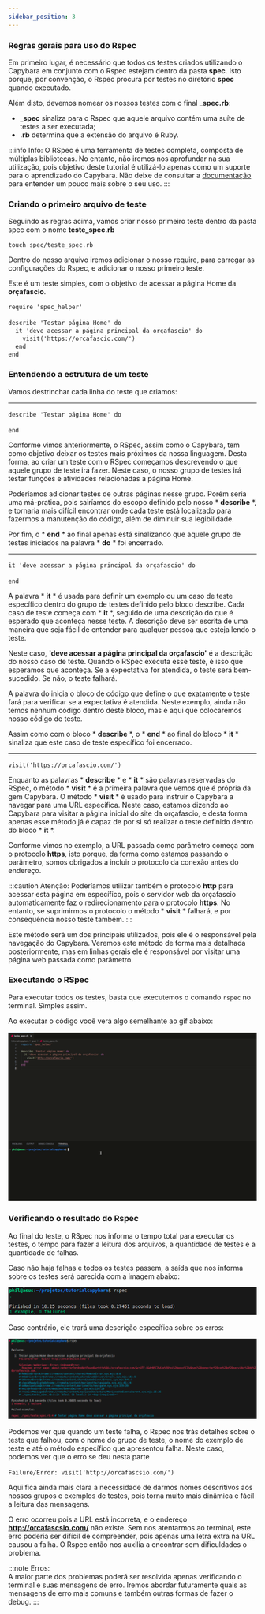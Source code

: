 ```yaml
---
sidebar_position: 3
---
```


### Regras gerais para uso do Rspec

Em primeiro lugar, é necessário que todos os testes criados utilizando o Capybara em conjunto com o Rspec estejam dentro da pasta **spec**. Isto porque, por convenção, o Rspec procura por testes no diretório **spec** quando executado.

Além disto, devemos nomear os nossos testes com o final **_spec.rb**: 
* **_spec** sinaliza para o Rspec que aquele arquivo contém uma suíte de testes a ser executada;
* **.rb** determina que a extensão do arquivo é Ruby. 

:::info Info:
  O RSpec é uma ferramenta de testes completa, composta de múltiplas bibliotecas. No entanto, não iremos nos aprofundar na sua utilização, pois objetivo deste tutorial é utilizá-lo apenas como um suporte para o aprendizado do Capybara. Não deixe de consultar a [documentação](https://rspec.info/documentation/) para entender um pouco mais sobre o seu uso.
:::

### Criando o primeiro arquivo de teste

Seguindo as regras acima, vamos criar nosso primeiro teste dentro da pasta spec com o nome **teste_spec.rb**

```
touch spec/teste_spec.rb
```

Dentro do nosso arquivo iremos adicionar o nosso require, para carregar as configurações do Rspec, e adicionar o nosso primeiro teste. 

Este é um teste simples, com o objetivo de acessar a página Home da **orçafascio**.

```
require 'spec_helper'

describe 'Testar página Home' do
  it 'deve acessar a página principal da orçafascio' do
    visit('https://orcafascio.com/')
  end
end
```

### Entendendo a estrutura de um teste

Vamos destrinchar cada linha do teste que criamos:

___
```
describe 'Testar página Home' do

end
```
Conforme vimos anteriormente, o RSpec, assim como o Capybara, tem como objetivo deixar os testes mais próximos da nossa linguagem. Desta forma, ao criar um teste com o RSpec começamos descrevendo o que aquele grupo de teste irá fazer. Neste caso, o nosso grupo de testes irá testar funções e atividades relacionadas a página Home.

Poderíamos adicionar testes de outras páginas nesse grupo. Porém seria uma má-pratica, pois sairíamos do escopo definido pelo nosso * **describe** *, e tornaria mais difícil encontrar onde cada teste está localizado para fazermos a manutenção do código, além de diminuir sua legibilidade.

Por fim, o * **end** * ao final apenas está sinalizando que aquele grupo de testes iniciados na palavra * **do** * foi encerrado.

___
```
it 'deve acessar a página principal da orçafascio' do

end
```

A palavra * **it** * é usada para definir um exemplo ou um caso de teste específico dentro do grupo de testes definido pelo bloco describe. Cada caso de teste começa com * **it** *, seguido de uma descrição do que é esperado que aconteça nesse teste. A descrição deve ser escrita de uma maneira que seja fácil de entender para qualquer pessoa que esteja lendo o teste.

Neste caso, **'deve acessar a página principal da orçafascio'** é a descrição do nosso caso de teste. Quando o RSpec executa esse teste, é isso que esperamos que aconteça. Se a expectativa for atendida, o teste será bem-sucedido. Se não, o teste falhará.

A palavra do inicia o bloco de código que define o que exatamente o teste fará para verificar se a expectativa é atendida. Neste exemplo, ainda não temos nenhum código dentro deste bloco, mas é aqui que colocaremos nosso código de teste.

Assim como com o bloco * **describe** *, o * **end** * ao final do bloco * **it** * sinaliza que este caso de teste específico foi encerrado.

___
```
visit('https://orcafascio.com/')
```

Enquanto as palavras * **describe** * e * **it** * são palavras reservadas do RSpec, o método * **visit** * é a primeira palavra que vemos que é própria da gem Capybara. O método * **visit** * é usado para instruir o Capybara a navegar para uma URL específica. Neste caso, estamos dizendo ao Capybara para visitar a página inicial do site da orçafascio, e desta forma apenas esse método já é capaz de por si só realizar o teste definido dentro do bloco * **it** *.

Conforme vimos no exemplo, a URL passada como parâmetro começa com o protocolo **https**, isto porque, da forma como estamos passando o parâmetro, somos obrigados a incluir o protocolo da conexão antes do endereço. 

:::caution Atenção:
Poderíamos utilizar também o protocolo **http** para acessar esta página em específico, pois o servidor web da orçafascio automaticamente faz o redirecionamento para o protocolo **https**. No entanto, se suprimirmos o protocolo o método * **visit** * falhará, e por consequência nosso teste também.
:::

Este método será um dos principais utilizados, pois ele é o responsável pela navegação do Capybara. Veremos este método de forma mais detalhada posteriormente, mas em linhas gerais ele é responsável por visitar uma página web passada como parâmetro.

### Executando o RSpec

Para executar todos os testes, basta que executemos o comando ```rspec``` no terminal. Simples assim.

Ao executar o código você verá algo semelhante ao gif abaixo:

![imagem](../../static/img/capybara/primeiroteste.gif)

### Verificando o resultado do Rspec

Ao final do teste, o RSpec nos informa o tempo total para executar os testes, o tempo para fazer a leitura dos arquivos, a quantidade de testes e a quantidade de falhas.

Caso não haja falhas e todos os testes passem, a saída que nos informa sobre os testes será parecida com a imagem abaixo:

![imagem](../../static/img/capybara/sucessoteste.png)

Caso contrário, ele trará uma descrição específica sobre os erros:

![imagem](../../static/img/capybara/falhateste.png)

Podemos ver que quando um teste falha, o Rspec nos trás detalhes sobre o teste que falhou, com o nome do grupo de teste, o nome do exemplo de teste e até o método específico que apresentou falha. Neste caso, podemos ver que o erro se deu nesta parte 

```Failure/Error: visit('http://orcafascsio.com/')```

Aqui fica ainda mais clara a necessidade de darmos nomes descritivos aos nossos grupos e exemplos de testes, pois torna muito mais dinâmica e fácil a leitura das mensagens.

O erro ocorreu pois a URL está incorreta, e o endereço **http://orcafascsio.com/** não existe. Sem nos atentarmos ao terminal, este erro poderia ser difícil de compreender, pois apenas uma letra extra na URL causou a falha. O Rspec então nos auxilia a encontrar sem dificuldades o problema.

:::note Erros:  
A maior parte dos problemas poderá ser resolvida apenas verificando o terminal e suas mensagens de erro. Iremos abordar futuramente quais as mensagens de erro mais comuns e também outras formas de fazer o debug.
:::